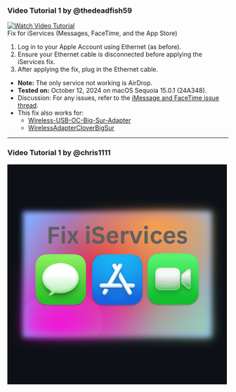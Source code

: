 ### Video Tutorial 1 by @thedeadfish59
[![Watch Video Tutorial](https://github.com/chris1111/Wireless-USB-Big-Sur-Adapter/assets/6248794/4eccb0c9-d0cf-4d06-943e-4b8346155b82)](https://www.youtube.com/watch?v=xPyW-DwQha8)
<br/>
Fix for iServices (Messages, FaceTime, and the App Store)
1. Log in to your Apple Account using Ethernet (as before).
2. Ensure your Ethernet cable is disconnected before applying the iServices fix.
3. After applying the fix, plug in the Ethernet cable.
- **Note:** The only service not working is AirDrop.
- **Tested on:** October 12, 2024 on macOS Sequoia 15.0.1 (24A348). 
- Discussion: For any issues, refer to the [iMessage and FaceTime issue thread](https://github.com/kingkwahli/RTK_USB-WiFi_Drivers_macOS/discussions/).
- This fix also works for:
   - [Wireless-USB-OC-Big-Sur-Adapter](https://github.com/chris1111/Wireless-USB-OC-Big-Sur-Adapter)
   - [WirelessAdapterCloverBigSur](https://github.com/chris1111/WirelessAdapterCloverBigSur)

------------------------------------------------------
### Video Tutorial 1 by @chris1111

[![Watch Video Tutorial](https://github.com/kingkwahli/RTK_USB-WiFi_Drivers_macOS/raw/refs/heads/master/content/FixiServices.png)](https://github.com/kingkwahli/RTK_USB-WiFi_Drivers_macOS/raw/refs/heads/master/content/video.mp4)
